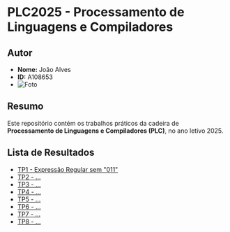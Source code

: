 # PLC2025 - Processamento de Linguagens e Compiladores

## Autor
- **Nome:** João Alves  
- **ID:** A108653  
- ![Foto](foto.jpg)

## Resumo
Este repositório contém os trabalhos práticos da cadeira de **Processamento de Linguagens e Compiladores (PLC)**, no ano letivo 2025.   

## Lista de Resultados
- [TP1 - Expressão Regular sem "011"](./TP1/solucao1.txt)
- [TP2 - ...](./TP2/)
- [TP3 - ...](./TP3/)
- [TP4 - ...](./TP4/)
- [TP5 - ...](./TP5/)
- [TP6 - ...](./TP6/)
- [TP7 - ...](./TP7/)
- [TP8 - ...](./TP8/)